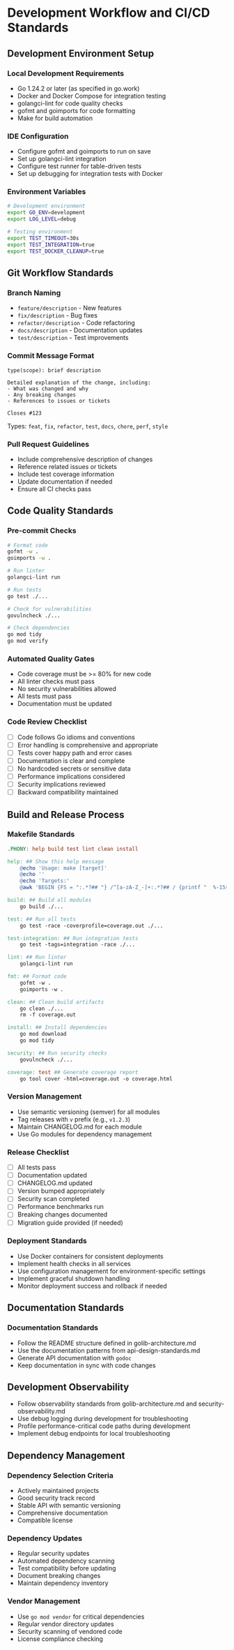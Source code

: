 # Development Workflow and CI/CD Standards

## Development Environment Setup

### Local Development Requirements

- Go 1.24.2 or later (as specified in go.work)
- Docker and Docker Compose for integration testing
- golangci-lint for code quality checks
- gofmt and goimports for code formatting
- Make for build automation

### IDE Configuration

- Configure gofmt and goimports to run on save
- Set up golangci-lint integration
- Configure test runner for table-driven tests
- Set up debugging for integration tests with Docker

### Environment Variables

```bash
# Development environment
export GO_ENV=development
export LOG_LEVEL=debug

# Testing environment
export TEST_TIMEOUT=30s
export TEST_INTEGRATION=true
export TEST_DOCKER_CLEANUP=true
```

## Git Workflow Standards

### Branch Naming

- `feature/description` - New features
- `fix/description` - Bug fixes
- `refactor/description` - Code refactoring
- `docs/description` - Documentation updates
- `test/description` - Test improvements

### Commit Message Format

```
type(scope): brief description

Detailed explanation of the change, including:
- What was changed and why
- Any breaking changes
- References to issues or tickets

Closes #123
```

Types: `feat`, `fix`, `refactor`, `test`, `docs`, `chore`, `perf`, `style`

### Pull Request Guidelines

- Include comprehensive description of changes
- Reference related issues or tickets
- Include test coverage information
- Update documentation if needed
- Ensure all CI checks pass

## Code Quality Standards

### Pre-commit Checks

```bash
# Format code
gofmt -w .
goimports -w .

# Run linter
golangci-lint run

# Run tests
go test ./...

# Check for vulnerabilities
govulncheck ./...

# Check dependencies
go mod tidy
go mod verify
```

### Automated Quality Gates

- Code coverage must be >= 80% for new code
- All linter checks must pass
- No security vulnerabilities allowed
- All tests must pass
- Documentation must be updated

### Code Review Checklist

- [ ] Code follows Go idioms and conventions
- [ ] Error handling is comprehensive and appropriate
- [ ] Tests cover happy path and error cases
- [ ] Documentation is clear and complete
- [ ] No hardcoded secrets or sensitive data
- [ ] Performance implications considered
- [ ] Security implications reviewed
- [ ] Backward compatibility maintained

## Build and Release Process

### Makefile Standards

```makefile
.PHONY: help build test lint clean install

help: ## Show this help message
	@echo 'Usage: make [target]'
	@echo ''
	@echo 'Targets:'
	@awk 'BEGIN {FS = ":.*?## "} /^[a-zA-Z_-]+:.*?## / {printf "  %-15s %s\n", $$1, $$2}' $(MAKEFILE_LIST)

build: ## Build all modules
	go build ./...

test: ## Run all tests
	go test -race -coverprofile=coverage.out ./...

test-integration: ## Run integration tests
	go test -tags=integration -race ./...

lint: ## Run linter
	golangci-lint run

fmt: ## Format code
	gofmt -w .
	goimports -w .

clean: ## Clean build artifacts
	go clean ./...
	rm -f coverage.out

install: ## Install dependencies
	go mod download
	go mod tidy

security: ## Run security checks
	govulncheck ./...

coverage: test ## Generate coverage report
	go tool cover -html=coverage.out -o coverage.html
```

### Version Management

- Use semantic versioning (semver) for all modules
- Tag releases with `v` prefix (e.g., `v1.2.3`)
- Maintain CHANGELOG.md for each module
- Use Go modules for dependency management

### Release Checklist

- [ ] All tests pass
- [ ] Documentation updated
- [ ] CHANGELOG.md updated
- [ ] Version bumped appropriately
- [ ] Security scan completed
- [ ] Performance benchmarks run
- [ ] Breaking changes documented
- [ ] Migration guide provided (if needed)

### Deployment Standards

- Use Docker containers for consistent deployments
- Implement health checks in all services
- Use configuration management for environment-specific settings
- Implement graceful shutdown handling
- Monitor deployment success and rollback if needed

## Documentation Standards

### Documentation Standards

- Follow the README structure defined in golib-architecture.md
- Use the documentation patterns from api-design-standards.md
- Generate API documentation with `godoc`
- Keep documentation in sync with code changes

## Development Observability

- Follow observability standards from golib-architecture.md and security-observability.md
- Use debug logging during development for troubleshooting
- Profile performance-critical code paths during development
- Implement debug endpoints for local troubleshooting

## Dependency Management

### Dependency Selection Criteria

- Actively maintained projects
- Good security track record
- Stable API with semantic versioning
- Comprehensive documentation
- Compatible license

### Dependency Updates

- Regular security updates
- Automated dependency scanning
- Test compatibility before updating
- Document breaking changes
- Maintain dependency inventory

### Vendor Management

- Use `go mod vendor` for critical dependencies
- Regular vendor directory updates
- Security scanning of vendored code
- License compliance checking

```

```
